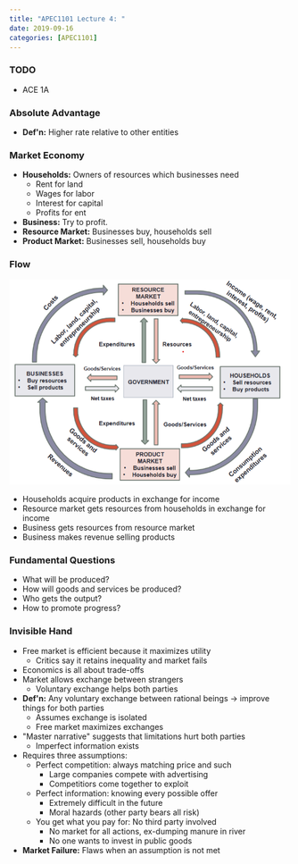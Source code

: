 ```yaml
---
title: "APEC1101 Lecture 4: "
date: 2019-09-16
categories: [APEC1101]
---
```


### TODO

- ACE 1A

### Absolute Advantage

- **Def'n:** Higher rate relative to other entities

### Market Economy 

- **Households:** Owners of resources which businesses need
    - Rent for land 
    - Wages for labor
    - Interest for capital
    - Profits for ent
- **Business:** Try to profit.
- **Resource Market:** Businesses buy, households sell 
- **Product Market:** Businesses sell, households buy

### Flow

![This should not be visible, I hate handling images](assets/market_flow.png)

- Households acquire products in exchange for income 
- Resource market gets resources from households in exchange for income 
- Business gets resources from resource market 
- Business makes revenue selling products

### Fundamental Questions

- What will be produced? 
- How will goods and services be produced?
- Who gets the output?
- How to promote progress?

### Invisible Hand 

- Free market is efficient because it maximizes utility
    - Critics say it retains inequality and market fails
- Economics is all about trade-offs    
- Market allows exchange between strangers 
    - Voluntary exchange helps both parties
- **Def'n:** Any voluntary exchange between rational beings &rarr; improve things for both parties
    - Assumes exchange is isolated
    - Free market maximizes exchanges
- "Master narrative" suggests that limitations hurt both parties
    - Imperfect information exists
- Requires three assumptions: 
    - Perfect competition: always matching price and such
        - Large companies compete with advertising
        - Competitiors come together to exploit
    - Perfect information: knowing every possible offer 
        - Extremely difficult in the future
        - Moral hazards (other party bears all risk)
    - You get what you pay for: No third party involved
        - No market for all actions, ex-dumping manure in river
        - No one wants to invest in public goods
- **Market Failure:** Flaws when an assumption is not met